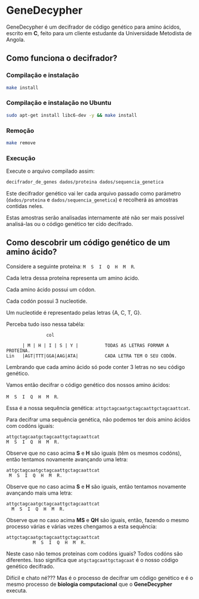 # GeneDecypher

GeneDecypher é um decifrador de código genético para amino ácidos, escrito em **C**, feito para um cliente estudante da Universidade Metodista de Angola.

## Como funciona o decifrador?

### Compilação e instalação

```bash
make install
```

### Compilação e instalação no Ubuntu

```bash
sudo apt-get install libc6-dev -y && make install
```

### Remoção

```bash
make remove
```

### Execução

Execute o arquivo compilado assim:

```bash
decifrador_de_genes dados/proteina dados/sequencia_genetica
```

Este decifrador genético vai ler cada arquivo passado como parámetro (`dados/proteina` e `dados/sequencia_genetica`) e recolherá as amostras contidas neles.

Estas amostras serão analisadas internamente até não ser mais possível analisá-las ou o código genético ter cido decifrado.

## Como descobrir um código genético de um amino ácido?

Considere a seguinte proteína: `M  S  I  Q  H  M  R`.

Cada letra dessa proteína representa um amino ácido.

Cada amino ácido possui um códon.

Cada codón possui 3 nucleotide.

Um nucleotide é representado pelas letras {A, C, T, G}.

Perceba tudo isso nessa tabéla:

                   col

          | M | H | I | S | Y |          TODAS AS LETRAS FORMAM A PROTEÍNA.
    Lin   |AGT|TTT|GGA|AAG|ATA|          CADA LETRA TEM O SEU CODÓN.

Lembrando que cada amino ácido só pode conter 3 letras no seu código genético.

Vamos então decifrar o código genético dos nossos amino ácidos:

`M  S  I  Q  H  M  R`.

Essa é a nossa sequência genética:
`attgctagcaatgctagcaattgctagcaattcat`.

Para decifrar uma sequência genética, não podemos ter dois amino ácidos com codóns iguais:

```
attgctagcaatgctagcaattgctagcaattcat
M  S  I  Q  H  M  R.
```

Observe que no caso acima **S** e **H** são iguais (têm os mesmos codóns), então tentamos novamente avançando uma letra:

```
attgctagcaatgctagcaattgctagcaattcat
 M  S  I  Q  H  M  R.
```

Observe que no caso acima **S** e **H** são iguais, então tentamos novamente avançando mais uma letra:

```
attgctagcaatgctagcaattgctagcaattcat
  M  S  I  Q  H  M  R.
```

Observe que no caso acima **MS** e **QH** são iguais, então, fazendo o mesmo processo várias e várias vezes chengamos a esta sequência:

```
attgctagcaatgctagcaattgctagcaattcat
          M  S  I  Q  H  M  R.
```

Neste caso não temos proteínas com codóns iguais? Todos codóns são diferentes. Isso significa que `atgctagcaattgctagcaat` é o nosso código genético decifrado.

Difícil e chato né??? Mas é o processo de decifrar um código genético e é o mesmo processo de **biologia computacional** que o **GeneDecypher** executa.
